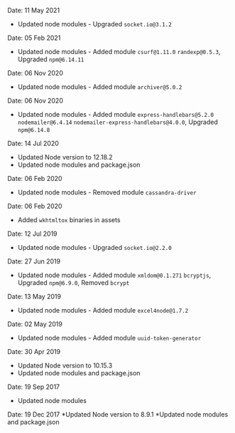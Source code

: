 Date: 11 May 2021
* Updated node modules - Upgraded `socket.io@3.1.2`

Date: 05 Feb 2021
* Updated node modules - Added module `csurf@1.11.0` `randexp@0.5.3`, Upgraded `npm@6.14.11`

Date: 06 Nov 2020
* Updated node modules - Added module `archiver@5.0.2`

Date: 06 Nov 2020
* Updated node modules - Added module `express-handlebars@5.2.0` `nodemailer@6.4.14` `nodemailer-express-handlebars@4.0.0`, Upgraded `npm@6.14.8`

Date: 14 Jul 2020
* Updated Node version to 12.18.2
* Updated node modules and package.json

Date: 06 Feb 2020
* Updated node modules - Removed module `cassandra-driver`

Date: 06 Feb 2020
* Added `wkhtmltox` binaries in assets

Date: 12 Jul 2019
* Updated node modules - Upgraded `socket.io@2.2.0`

Date: 27 Jun 2019
* Updated node modules - Added module `xmldom@0.1.271` `bcryptjs`, Upgraded `npm@6.9.0`, Removed `bcrypt`

Date: 13 May 2019
* Updated node modules - Added module `excel4node@1.7.2`

Date: 02 May 2019
* Updated node modules - Added module `uuid-token-generator`

Date: 30 Apr 2019
* Updated Node version to 10.15.3
* Updated node modules and package.json

Date: 19 Sep 2017
* Updated node modules

Date: 19 Dec 2017
*Updated Node version to 8.9.1
*Updated node modules and package.json